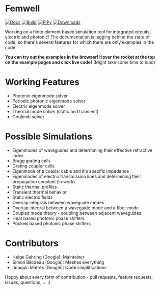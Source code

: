 # Femwell

[![Docs](https://github.com/helgegehring/femwell/actions/workflows/docs.yml/badge.svg)](https://HelgeGehring.github.io/femwell/)
[![Build](https://github.com/helgegehring/femwell/actions/workflows/build.yml/badge.svg)](https://github.com/HelgeGehring/femwell/actions/workflows/build.yml)
[![PiPy](https://img.shields.io/pypi/v/femwell)](https://pypi.org/project/femwell/)
[![Downloads](https://static.pepy.tech/badge/femwell/month)](https://pepy.tech/project/femwell)

Working on a finite element based simulation tool for integrated circuits, electric and photonic!
The documentation is lagging behind the state of code, so there's several features for which there are only examples in the code.

**You can try out the examples in the browser! Hover the rocket at the top on the example pages and click live code!**
(Might take some time to load)

# Working Features
- Photonic eigenmode solver
- Periodic photonic eigenmode solver
- Electric eigenmode solver
- Thermal mode solver (static and transient)
- Coulomb solver

# Possible Simulations
- Eigenmodes of waveguides and determining their effective refractive index
- Bragg grating cells
- Grating coupler cells
- Eigenmode of a coaxial cable and it's specific impedance
- Eigenmodes of electric transmission lines and determining their propagation constant (in work)
- Static thermal profiles
- Transient thermal behavior
- Static electric fields
- Overlap integrals between waveguide modes
- Overlap integral between a waveguide mode and a fiber mode
- Coupled mode theory - coupling between adjacent waveguides
- Heat based photonic phase shifters
- Pockels based photonic phase shifters

# Contributors
- Helge Gehring (Google): Maintainer
- Simon Bilodeau (Google): Meshes everything
- Joaquin Matres (Google): Code simplifications

Happy about every form of contribution - pull requests, feature requests, issues, questions, ... :)
